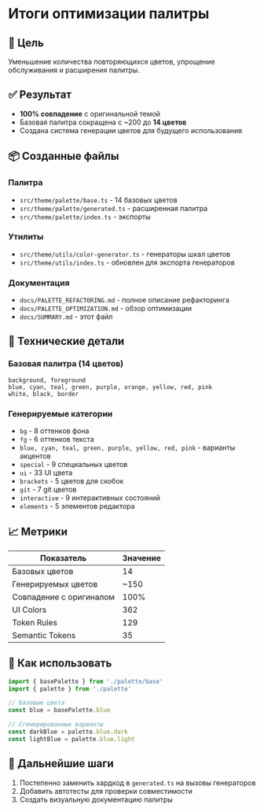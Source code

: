 # Итоги оптимизации палитры

## 🎯 Цель

Уменьшение количества повторяющихся цветов, упрощение обслуживания и расширения палитры.

## ✅ Результат

- **100% совпадение** с оригинальной темой
- Базовая палитра сокращена с ~200 до **14 цветов**
- Создана система генерации цветов для будущего использования

## 📦 Созданные файлы

### Палитра

- `src/theme/palette/base.ts` - 14 базовых цветов
- `src/theme/palette/generated.ts` - расширенная палитра
- `src/theme/palette/index.ts` - экспорты

### Утилиты

- `src/theme/utils/color-generator.ts` - генераторы шкал цветов
- `src/theme/utils/index.ts` - обновлен для экспорта генераторов

### Документация

- `docs/PALETTE_REFACTORING.md` - полное описание рефакторинга
- `docs/PALETTE_OPTIMIZATION.md` - обзор оптимизации
- `docs/SUMMARY.md` - этот файл

## 🔧 Технические детали

### Базовая палитра (14 цветов)

```
background, foreground
blue, cyan, teal, green, purple, orange, yellow, red, pink
white, black, border
```

### Генерируемые категории

- `bg` - 8 оттенков фона
- `fg` - 6 оттенков текста
- `blue, cyan, teal, green, purple, yellow, red, pink` - варианты акцентов
- `special` - 9 специальных цветов
- `ui` - 33 UI цвета
- `brackets` - 5 цветов для скобок
- `git` - 7 git цветов
- `interactive` - 9 интерактивных состояний
- `elements` - 5 элементов редактора

## 📈 Метрики

| Показатель | Значение |
|------------|----------|
| Базовых цветов | 14 |
| Генерируемых цветов | ~150 |
| Совпадение с оригиналом | 100% |
| UI Colors | 362 |
| Token Rules | 129 |
| Semantic Tokens | 35 |

## 🚀 Как использовать

```typescript
import { basePalette } from './palette/base'
import { palette } from './palette'

// Базовые цвета
const blue = basePalette.blue

// Сгенерированные варианты
const darkBlue = palette.blue.dark
const lightBlue = palette.blue.light
```

## 🔮 Дальнейшие шаги

1. Постепенно заменить хардкод в `generated.ts` на вызовы генераторов
2. Добавить автотесты для проверки совместимости
3. Создать визуальную документацию палитры
